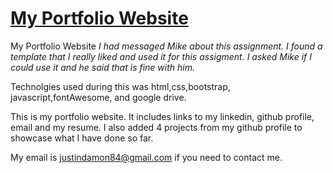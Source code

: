 # <a href="https://justin7933.github.io/My-Alternate-Portfolio-Website/" target="_blank">My Portfolio Website</a>

My Portfolio Website
*I had messaged Mike about this assignment. I found a template that I really liked and used it for this assigment. I asked Mike if I could use it and he said that is fine with him.*

Technolgies used during this was html,css,bootstrap, javascript,fontAwesome, and google drive.



 This is my portfolio website. It includes links to my linkedin, github profile, email and my resume. I also added 4 projects from my github profile to showcase what I have done so far.

 My email is justindamon84@gmail.com if you need to contact me.





